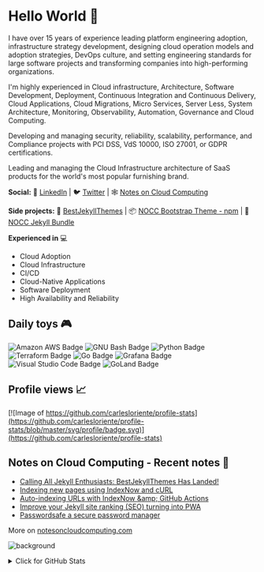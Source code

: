 # Hello World 👋

I have over 15 years of experience leading platform engineering adoption, infrastructure strategy development, designing cloud operation models and adoption strategies, DevOps culture, and setting engineering standards for large software projects and transforming companies into high-performing organizations.

I'm highly experienced in Cloud infrastructure, Architecture, Software Development, Deployment, Continuous Integration and Continuous Delivery, Cloud Applications, Cloud Migrations, Micro Services, Server Less, System Architecture, Monitoring, Observability, Automation, Governance and Cloud Computing.

Developing and managing security, reliability, scalability, performance, and Compliance projects with PCI DSS, VdS 10000, ISO 27001, or GDPR certifications.

Leading and managing the Cloud Infrastructure architecture of SaaS products for the world's most popular furnishing brand.

**Social:** 💬 [LinkedIn](https://www.linkedin.com/in/carlesloriente/) | 🐦 [Twitter](https://twitter.com/godarthvader) | 🕸️ [Notes on Cloud Computing](https://www.notesoncloudcomputing.com/)

**Side projects:** 🐘 [BestJekyllThemes](https://www.bestjekyllthemes.site/) | 📦 [NOCC Bootstrap Theme - npm](https://www.npmjs.com/package/nocc-bootstrap-theme/) | 💎 [NOCC Jekyll Bundle](https://bootstrap-theme.notesoncloudcomputing.com/)

**Experienced in** 💻

- Cloud Adoption
- Cloud Infrastructure
- CI/CD
- Cloud-Native Applications
- Software Deployment
- High Availability and Reliability

## Daily toys 🎮

![Amazon AWS Badge](https://img.shields.io/badge/Amazon%20AWS-232F3E?logo=amazonaws&logoColor=fff&style=plastic)
![GNU Bash Badge](https://img.shields.io/badge/GNU%20Bash-4EAA25?logo=gnubash&logoColor=fff&style=plastic)
![Python Badge](https://img.shields.io/badge/Python-3776AB?logo=python&logoColor=fff&style=plastic)
![Terraform Badge](https://img.shields.io/badge/Terraform-7B42BC?logo=terraform&logoColor=fff&style=plastic)
![Go Badge](https://img.shields.io/badge/Go-00ADD8?logo=go&logoColor=fff&style=plastic)
![Grafana Badge](https://img.shields.io/badge/Grafana-F46800?logo=grafana&logoColor=fff&style=plastic)
![Visual Studio Code Badge](https://img.shields.io/badge/Visual%20Studio%20Code-007ACC?logo=visualstudiocode&logoColor=fff&style=plastic)
![GoLand Badge](https://img.shields.io/badge/GoLand-000?logo=goland&logoColor=fff&style=plastic)

## Profile views 📈

[![Image of https://github.com/carlesloriente/profile-stats](https://github.com/carlesloriente/profile-stats/blob/master/svg/profile/badge.svg)](https://github.com/carlesloriente/profile-stats)

## Notes on Cloud Computing - Recent notes 📰

<!-- BLOG-POST-LIST:START -->
- [Calling All Jekyll Enthusiasts: BestJekyllThemes Has Landed!](https://www.notesoncloudcomputing.com/posts/2024-12-13-best-jekyll-themes/)
- [Indexing new pages using IndexNow and cURL](https://www.notesoncloudcomputing.com/posts/2024-12-06-indexing-pages-with-indexnow-and-curl/)
- [Auto-indexing URLs with IndexNow &amp;amp; GitHub Actions](https://www.notesoncloudcomputing.com/posts/2024-11-22-auto-indexing-urls-with-indexnow-and-github-actions/)
- [Improve your Jekyll site ranking &lpar;SEO&rpar; turning into PWA](https://www.notesoncloudcomputing.com/posts/2024-11-21-improve-site-ranking-seo-enabling-pwa-on-jekyll/)
- [Passwordsafe a secure password manager](https://www.notesoncloudcomputing.com/posts/2024-11-19-passwordsafe-a-secure-password-manager-free-open-source-and-multiplatform/)
<!-- BLOG-POST-LIST:END -->

More on [notesoncloudcomputing.com](https://www.notesoncloudcomputing.com/)

![background](https://www.notesoncloudcomputing.com/assets/vendor/nocc-bootstrap-theme/images/nocc/nocc-showcase.webp)

<!-- Stats -->
<details>

<summary>Click for GitHub Stats</summary>

![Carles Loriente's GitHub stats](https://github-readme-stats.vercel.app/api?username=carlesloriente&show_icons=true&rank_icon=github&theme=transparent)

</details>
